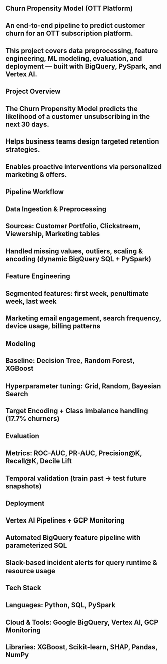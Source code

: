 ## Churn Propensity Model (OTT Platform)

## An end-to-end pipeline to predict customer churn for an OTT subscription platform.
## This project covers data preprocessing, feature engineering, ML modeling, evaluation, and deployment — built with BigQuery, PySpark, and Vertex AI.

## Project Overview
## The Churn Propensity Model predicts the likelihood of a customer unsubscribing in the next 30 days.
## Helps business teams design targeted retention strategies.
## Enables proactive interventions via personalized marketing & offers.

## Pipeline Workflow
## Data Ingestion & Preprocessing

## Sources: Customer Portfolio, Clickstream, Viewership, Marketing tables
## Handled missing values, outliers, scaling & encoding (dynamic BigQuery SQL + PySpark)
## Feature Engineering
## Segmented features: first week, penultimate week, last week
## Marketing email engagement, search frequency, device usage, billing patterns

## Modeling
## Baseline: Decision Tree, Random Forest, XGBoost
## Hyperparameter tuning: Grid, Random, Bayesian Search
## Target Encoding + Class imbalance handling (17.7% churners)

## Evaluation

## Metrics: ROC-AUC, PR-AUC, Precision@K, Recall@K, Decile Lift
## Temporal validation (train past → test future snapshots)

## Deployment
## Vertex AI Pipelines + GCP Monitoring
## Automated BigQuery feature pipeline with parameterized SQL
## Slack-based incident alerts for query runtime & resource usage

## Tech Stack
## Languages: Python, SQL, PySpark
## Cloud & Tools: Google BigQuery, Vertex AI, GCP Monitoring
## Libraries: XGBoost, Scikit-learn, SHAP, Pandas, NumPy
